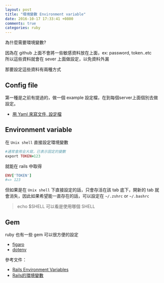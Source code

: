 ```yaml
---
layout: post
title: "環境變數 Environment variable"
date: 2016-10-17 17:33:41 +0800
comments: true
categories: ruby
---
```


為什麼需要環境變數?

<!-- more -->

因為在 github 上面不會將一些敏感資料放在上面，ex: password, token..etc   
所以這些資料就會在 sever 上面做設定，以免資料外漏

那要設定這些資料有兩種方式

## Config file
第一種是之前有提過的，做一個 example 設定檔，在到每個server上面個別去做設定。

* [用 Yaml 來寫文件, 設定檔](http://mgleon08.github.io/blog/2016/02/07/yaml/)

## Environment variable

在 `Unix shell` 直接設定環境變數

```ruby
#通常會用全大寫，已表示固定的變數
export TOKEN=123
```

就能在 rails 中取得

```ruby
ENV['TOKEN']
#=> 123
```

但如果是在 `Unix shell` 下直接設定的話，只會存活在該 tab 底下，開新的 tab 就會消失，因此如果希望能一直存在的話，可以設定在 `~/.zshrc` or `~/.bashrc`

>echo $SHELL 可以看是使用哪個 SHELL

## Gem

ruby 也有一些 gem 可以很方便的設定

* [figaro](https://github.com/laserlemon/figaro)
* [dotenv](https://github.com/bkeepers/dotenv)


參考文件：

* [Rails Environment Variables](http://railsapps.github.io/rails-environment-variables.html)
* [Rails的環境變數](http://braavos.me/blog/2014/08/05/rails-env/)